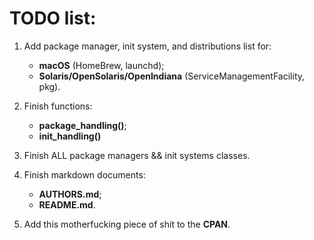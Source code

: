# TODO list:

1) Add package manager, init system, and distributions list for:
    - **macOS** (HomeBrew, launchd);
    - **Solaris/OpenSolaris/OpenIndiana** (ServiceManagementFacility, pkg).

2) Finish functions:
    - **package_handling()**;
    - **init_handling()**

3) Finish ALL package managers && init systems classes.

4) Finish markdown documents:
    - **AUTHORS.md**;
    - **README.md**.

5) Add this motherfucking piece of shit to the **CPAN**.
